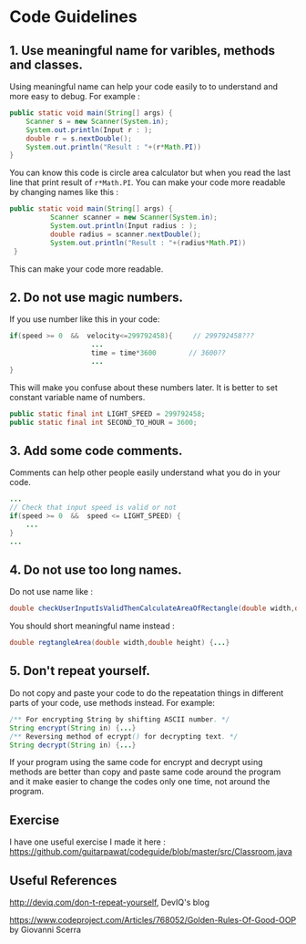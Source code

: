 # Code Guidelines

## 1. Use meaningful name for varibles, methods and classes.

Using meaningful name can help your code easily to to understand and more easy to debug. For example :

```java
public static void main(String[] args) {
    Scanner s = new Scanner(System.in);
    System.out.println(Input r : );
    double r = s.nextDouble();
    System.out.println("Result : "+(r*Math.PI))
}
```

You can know this code is circle area calculator but when you read the last line that print result of `r*Math.PI`. You can make your code more readable by changing names like this :

```java
public static void main(String[] args) {
          Scanner scanner = new Scanner(System.in);
          System.out.println(Input radius : );
          double radius = scanner.nextDouble();
          System.out.println("Result : "+(radius*Math.PI))
 }
```

This can make your code more readable.

## 2. Do not use magic numbers.

If you use number like this in your code:

```java
if(speed >= 0  &&  velocity<=299792458){     // 299792458???
                    ...
                    time = time*3600 		// 3600??
                    ...
}
```
This will make you confuse about these numbers later.
It is better to set constant variable name of numbers.
```java
public static final int LIGHT_SPEED = 299792458;
public static final int SECOND_TO_HOUR = 3600;
```

## 3. Add some code comments.

Comments can help other people easily understand what you do in your code.

```java
...
// Check that input speed is valid or not
if(speed >= 0  &&  speed <= LIGHT_SPEED) {
    ...
}
...
```

## 4. Do not use too long names.

Do not use name like :

```java
double checkUserInputIsValidThenCalculateAreaOfRectangle(double width,double height) {...}
```

You should short meaningful name instead :

```java
double regtangleArea(double width,double height) {...}
```

## 5. Don't repeat yourself.

Do not copy and paste your code to do the repeatation things in different parts of your code, use methods instead.
For example:
```java
/** For encrypting String by shifting ASCII number. */
String encrypt(String in) {...}
/** Reversing method of ecrypt() for decrypting text. */
String decrypt(String in) {...}
```
If your program using the same code for encrypt and decrypt using methods are better than copy and paste same code around the program and it make easier to change the codes only one time, not around the program.

## Exercise

I have one useful exercise I made it here : https://github.com/guitarpawat/codeguide/blob/master/src/Classroom.java

## Useful References

http://deviq.com/don-t-repeat-yourself, DevIQ's blog

https://www.codeproject.com/Articles/768052/Golden-Rules-Of-Good-OOP by Giovanni Scerra
